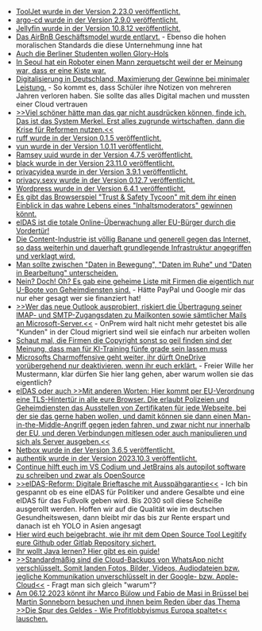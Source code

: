 * [ToolJet wurde in der Version 2.23.0 veröffentlicht.](https://github.com/ToolJet/ToolJet/releases/tag/v2.23.0)
* [argo-cd wurde in der Version 2.9.0 veröffentlicht.](https://github.com/argoproj/argo-cd/releases/tag/v2.9.0)
* [Jellyfin wurde in der Version 10.8.12 veröffentlicht.](https://github.com/jellyfin/jellyfin/releases/tag/v10.8.12)
* [Das AirBnB Geschäftsmodel wurde entlarvt.](http://blog.fefe.de/?ts=9bb4bef3) - Ebenso die hohen moralischen Standards die diese Unternehmung inne hat
* [Auch die Berliner Studenten wollen Glory-Hols](http://blog.fefe.de/?ts=9bb4d523)
* [In Seoul hat ein Roboter einen Mann zerquetscht weil der er Meinung war, dass er eine Kiste war.](http://blog.fefe.de/?ts=9bb522b5)
* [Digitalisierung in Deutschland, Maximierung der Gewinne bei minimaler Leistung.](http://blog.fefe.de/?ts=9bb56b23) - So kommt es, dass Schüler ihre Notizen von mehreren Jahren verloren haben. Sie sollte das alles Digital machen und mussten einer Cloud vertrauen
* [>>Viel schöner hätte man das gar nicht ausdrücken können, finde ich. Das ist das System Merkel. Erst alles zugrunde wirtschaften, dann die Krise für Reformen nutzen.<<](http://blog.fefe.de/?ts=9bb5694f)
* [ruff wurde in der Version 0.1.5 veröffentlicht.](https://github.com/astral-sh/ruff/releases/tag/v0.1.5)
* [vun wurde in der Version 1.0.11 veröffentlicht.](https://github.com/oven-sh/bun/releases/tag/bun-v1.0.11)
* [Ramsey uuid wurde in der Version 4.7.5 veröffentlicht.](https://github.com/ramsey/uuid/releases/tag/4.7.5)
* [black wurde in der Version 23.11.0 veröffentlicht.](https://github.com/psf/black/releases/tag/23.11.0)
* [privacyidea wurde in der Version 3.9.1 veröffentlicht.](https://github.com/privacyidea/privacyidea/releases/tag/v3.9.1)
* [privacy.sexy wurde in der Version 0.12.7 veröffentlicht.](https://github.com/undergroundwires/privacy.sexy/releases/tag/0.12.7)
* [Wordpress wurde in der Version 6.4.1 veröffentlicht.](https://wordpress.org/news/2023/11/wordpress-6-4-1-maintenance-release/)
* [Es gibt das Browserspiel "Trust & Safety Tycoon" mit dem ihr einen Einblick in das wahre Lebens eines "Inhaltsmoderators" gewinnen könnt.](https://netzpolitik.org/2023/browserspiel-trust-safety-tycoon-wie-es-sich-anfuehlt-boss-der-content-moderation-zu-sein/)
* [eIDAS ist die totale Online-Überwachung aller EU-Bürger durch die Vordertür!](https://www.patrick-breyer.de/eu-verordnung-ueber-digitale-identitaeten-eidas-piraten-unterstuetzen-keinen-blankoscheck-zur-online-ueberwachung-der-buergerinnen/)
* [Die Content-Industrie ist völlig Banane und generell gegen das Internet, so dass weiterhin und dauerhaft grundlegende Infrastruktur angegriffen und verklagt wird.](https://netzpolitik.org/2023/urheberrecht-musikindustrie-gewinnt-gegen-cloudflare/)
* [Man sollte zwischen "Daten in Bewegung", "Daten im Ruhe" und "Daten in Bearbeitung" unterscheiden.](https://www.schneier.com/blog/archives/2023/11/decoupling-for-security.html)
* [Nein? Doch! Oh? Es gab eine geheime Liste mit Firmen die eigentlich nur U-Boote von Geheimdiensten sind.](https://netzpolitik.org/2023/geheime-liste-wie-der-sicherheitsapparat-die-chatkontrolle-praegt/) - Hätte PayPal und Google mir das nur eher gesagt wer sie finanziert hat!
* [>>Wer das neue Outlook ausprobiert, riskiert die Übertragung seiner IMAP- und SMTP-Zugangsdaten zu Mailkonten sowie sämtlicher Mails an Microsoft-Server.<<](http://blog.fefe.de/?ts=9bb3eccc) - OnPrem wird halt nicht mehr getestet bis alle "Kunden" in der Cloud migriert sind weil sie einfach nur arbeiten wollen
* [Schaut mal, die Firmen die Copyright sonst so geil finden sind der Meinung, dass man für KI-Training fünfe grade sein lassen muss](http://blog.fefe.de/?ts=9bb3c2fc)
* [Microsofts Charmoffensive geht weiter, ihr dürft OneDrive vorübergehend nur deaktivieren, wenn ihr euch erklärt.](http://blog.fefe.de/?ts=9bb3c18a) - Freier Wille her Mustermann, klar dürfen Sie hier lang gehen, aber warum wollen sie das eigentlich?
* [eIDAS oder auch >>Mit anderen Worten: Hier kommt per EU-Verordnung eine TLS-Hintertür in alle eure Browser. Die erlaubt Polizeien und Geheimdiensten das Ausstellen von Zertifikaten für jede Webseite, bei der sie das gerne haben wollen, und damit können sie dann einen Man-in-the-Middle-Angriff gegen jeden fahren, und zwar nicht nur innerhalb der EU, und deren Verbindungen mitlesen oder auch manipulieren und sich als Server ausgeben.<<](http://blog.fefe.de/?ts=9bb22f9a)
* [Netbox wurde in der Version 3.6.5 veröffentlicht.](https://github.com/netbox-community/netbox/releases/tag/v3.6.5)
* [authentik wurde in der Version 2023.10.3 veröffentlicht.](https://github.com/goauthentik/authentik/releases/tag/version/2023.10.3)
* [Continue hilft euch im VS Codium und JetBrains als autopilot software zu schreiben und zwar als OpenSource](https://github.com/continuedev/continue)
* [>>eIDAS-Reform: Digitale Brieftasche mit Ausspähgarantie<<](https://netzpolitik.org/2023/eidas-reform-digitale-brieftasche-mit-ausspaehgarantie/) - Ich bin gespannt ob es eine eIDAS für Politiker und andere Gesalbte und eine eIDAS für das Fußvolk geben wird. Bis 2030 soll diese Scheiße ausgerollt werden. Hoffen wir auf die Qualität wie im deutschen Gesundheitswesen, dann bleibt mir das bis zur Rente erspart und danach ist eh YOLO in Asien angesagt
* [Hier wird euch beigebracht, wie ihr mit dem Open Source Tool Legitify eure Github oder Gitlab Repository sichert.](https://openssf.org/blog/2023/11/09/how-to-use-open-source-to-help-comply-with-scm-best-practices-a-tutorial-on-combining-openssf-scorecard-and-legitify/)
* [Ihr wollt Java lernen? Hier gibt es ein guide!](https://www.freecodecamp.org/news/learn-java-object-oriented-programming/)
* [>>Standardmäßig sind die Cloud-Backups von WhatsApp nicht verschlüsselt. Somit landen Fotos, Bilder, Videos, Audiodateien bzw. jegliche Kommunikation unverschlüsselt in der Google- bzw. Apple-Cloud<<](https://www.kuketz-blog.de/whatsapp-wie-sich-datenschutz-privatsphaere-verbessern-laesst-teil1/) - Fragt man sich gleich "warum"?
* [Am 06.12.2023 könnt ihr Marco Bülow und Fabio de Masi in Brüssel bei Martin Sonneborn besuchen und ihnen beim Reden über das Thema >>Die Spur des Geldes - Wie Profitlobbyismus Europa spaltet<< lauschen.](https://martinsonneborn.de/die-spuer-des-geldes-marco-buelow-und-fabio-de-masi-in-bruessel/)
